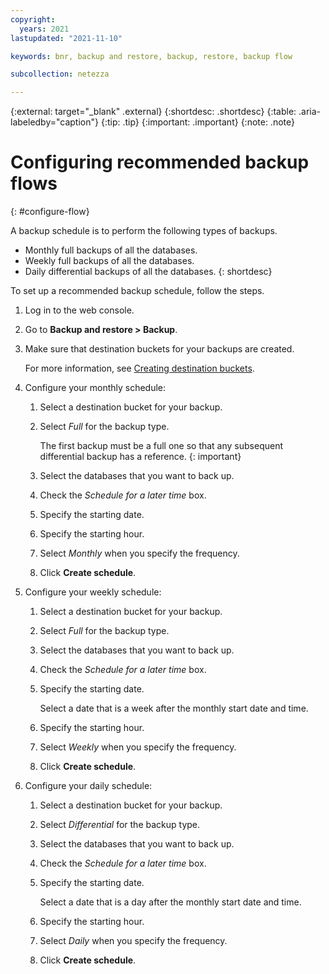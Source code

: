 ```yaml
---
copyright:
  years: 2021
lastupdated: "2021-11-10"

keywords: bnr, backup and restore, backup, restore, backup flow

subcollection: netezza

---
```


{:external: target="_blank" .external}
{:shortdesc: .shortdesc}
{:table: .aria-labeledby="caption"}
{:tip: .tip}
{:important: .important}
{:note: .note}

# Configuring recommended backup flows
{: #configure-flow}

A backup schedule is to perform the following types of backups.

- Monthly full backups of all the databases.
- Weekly full backups of all the databases.
- Daily differential backups of all the databases.
{: shortdesc}

To set up a recommended backup schedule, follow the steps.

1. Log in to the web console.
1. Go to **Backup and restore > Backup**.
1. Make sure that destination buckets for your backups are created.

   For more information, see [Creating destination buckets](/docs/netezza?topic=netezza-bnr-overview#create-destinations).  
   
1. Configure your monthly schedule:
      
   1. Select a destination bucket for your backup.
   1. Select *Full* for the backup type.
   
      The first backup must be a full one so that any subsequent differential backup has a reference.
      {: important}
   
   1. Select the databases that you want to back up.
   1. Check the *Schedule for a later time* box.
   1. Specify the starting date.
   1. Specify the starting hour.
   1. Select *Monthly* when you specify the frequency.
   1. Click **Create schedule**.
    
1. Configure your weekly schedule:
   
   1. Select a destination bucket for your backup.
   1. Select *Full* for the backup type.
   1. Select the databases that you want to back up.
   1. Check the *Schedule for a later time* box.
   1. Specify the starting date.
      
      Select a date that is a week after the monthly start date and time.
      
   1. Specify the starting hour.
   1. Select *Weekly* when you specify the frequency.
   1. Click **Create schedule**.
   
1. Configure your daily schedule:

   1. Select a destination bucket for your backup.
   1. Select *Differential* for the backup type.
   1. Select the databases that you want to back up.
   1. Check the *Schedule for a later time* box.
   1. Specify the starting date.
      
      Select a date that is a day after the monthly start date and time.
      
   1. Specify the starting hour.
   1. Select *Daily* when you specify the frequency.
   1. Click **Create schedule**.
